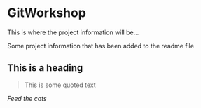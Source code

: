 # GitWorkshop


This is where the project information will be...

Some project information that has been added to the readme file

## This is a heading

>This is some quoted text

_Feed the cats_
